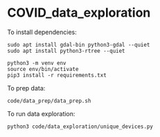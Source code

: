# COVID_data_exploration

To install dependencies:

```
sudo apt install gdal-bin python3-gdal --quiet
sudo apt install python3-rtree --quiet

python3 -m venv env
source env/bin/activate
pip3 install -r requirements.txt
```

To prep data:
```
code/data_prep/data_prep.sh
```

To run data exploration:
```
python3 code/data_exploration/unique_devices.py
```
